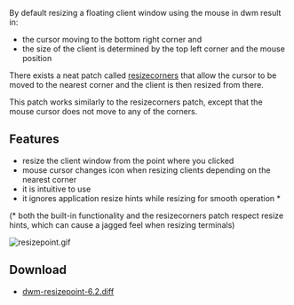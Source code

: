 By default resizing a floating client window using the mouse in dwm result in:
* the cursor moving to the bottom right corner and
* the size of the client is determined by the top left corner and the mouse position

There exists a neat patch called [resizecorners](https://dwm.suckless.org/patches/resizecorners/)
that allow the cursor to be moved to the nearest corner and the client is then resized from there.

This patch works similarly to the resizecorners patch, except that the mouse cursor does not move
to any of the corners.

## Features
* resize the client window from the point where you clicked
* mouse cursor changes icon when resizing clients depending on the nearest corner
* it is intuitive to use
* it ignores application resize hints while resizing for smooth operation *

(* both the built-in functionality and the resizecorners patch respect resize hints, which can
   cause a jagged feel when resizing terminals)

![resizepoint.gif](dwm/resizepoint/resizepoint.gif)

## Download
* [dwm-resizepoint-6.2.diff](https://github.com/bakkeby/patches/blob/master/dwm/dwm-resizepoint-6.2.diff)